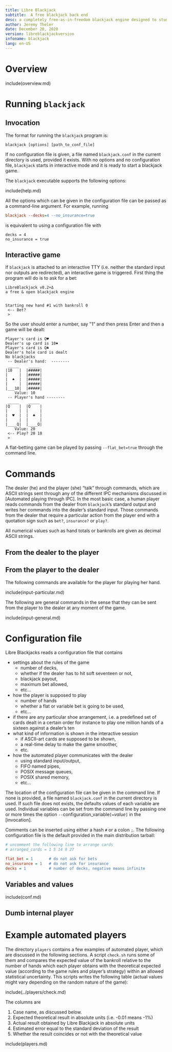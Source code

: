 ```yaml
---
title: Libre Blackjack
subtitle:  A free blackjack back end
desc: a completely free-as-in-freedom blackjack engine designed to study and analyze the game statistics using different playing strategies ranging from simple card counting up to other complex algorithms based on artificial intelligence.
author: Jeremy Theler
date: December 20, 2020
version: libreblackjackversion
infoname: blackjack
lang: en-US
---
```


# Overview

include(overview.md)

# Running `blackjack`

## Invocation

The format for running the `blackjack` program is:

```
blackjack [options] [path_to_conf_file]
```

If no configuration file is given, a file named `blackjack.conf` in the current directory is used, provided it exists.
With no options and no configuration file, `blackjack` starts in interactive mode and it is ready to start a blackjack game.

The `blackjack` executable supports the following options:


include(help.md)

All the options which can be given in the configuration file can be passed as a command-line argument. For example, running

```ini
blackjack --decks=4 --no_insurance=true
```

is equivalent to using a configuration file with

```
decks = 4
no_insurance = true
```


## Interactive game

If `blackjack` is attached to an interactive TTY (i.e. neither the standard input nor outputs are redirected), an interactive game is triggered. First thing the program will do is to ask for a bet:

```
LibreBlackjack v0.2+Δ
a free & open blackjack engine


Starting new hand #1 with bankroll 0
 <-- Bet?
 > 
```

So the user should enter a number, say "1" and then press Enter and then a game will be dealt:

```
Player's card is Q♥
Dealer's up card is 10♠
Player's card is Q♣
Dealer's hole card is dealt
No blackjacks
 -- Dealer's hand:  --------
 _____    _____   
|10   |  |#####|  
|     |  |#####|  
|  ♠  |  |#####|  
|     |  |#####|  
|___10|  |#####|  
    Value: 10
 -- Player's hand --------
 _____    _____   
|Q    |  |Q    |  
|     |  |     |  
|  ♥  |  |  ♣  |  
|     |  |     |  
|____Q|  |____Q|  
    Value: 20
 <-- Play? 20 10
 > 
```

A flat-betting game can be played by passing `--flat_bet=true` through the command line.


# Commands

The dealer (he) and the player (she) “talk” through commands, which are ASCII strings sent through any of the different IPC mechanisms discussed in [Automated playing through IPC]. In the most basic case, a human player reads commands from the dealer from `blackjack`’s  standard output and writes her commands into the dealer’s standard input. Those commands from the dealer that require a particular action from the player end with a quotation sign such as `bet?`, `insurance?` or `play?`.

All numerical values such as hand totals or bankrolls are given as decimal ASCII strings.

## From the dealer to the player


## From the player to the dealer

The following commands are available for the player for playing her hand.

include(input-particular.md)


The following are general commands in the sense that they can be sent from the player to the dealer at any moment of the game.

include(input-general.md)





# Configuration file

Libre Blackjacks reads a configuration file that contains
 
 * settings about the rules of the game
    - number of decks,
    - whether if the dealer has to hit soft seventeen or not,
    - blackjack payout,
    - maximum bet allowed,
    - etc...
 * how the player is supposed to play
    - number of hands
    - whether a flat or variable bet is going to be used,
    - etc...
 * if there are any particular shoe arrangement, i.e. a predefined set of cards dealt in a certain order for instance to play one million hands of a sixteen against a dealer’s ten
 * what kind of information is shown in the interactive session
    - if ASCII-art cards are supposed to be shown,
    - a real-time delay to make the game smoother,
    - etc.
 * how the automated player communicates with the dealer
    - using standard input/output,
    - FIFO named pipes,
    - POSIX message queues,
    - POSIX shared memory,
    - etc...
 
The location of the configuration file can be given in the command line. If none is provided, a file named `blackjack.conf` in the current directory is used. If such file does not exists, the defaults values of each variable are used. Individual variables can be set from the command line by passing one or more times the option `--`configuration_variable`[=`*value*`]` in the [invocation].

Comments can be inserted using either a hash `#` or a colon `;`. The following configuration file is the default provided in the main distribution tarball:

```ini
# uncomment the following line to arrange cards
# arranged_cards = 1 5 14 9 27

flat_bet = 1       # do not ask for bets
no_insurance = 1   # do not ask for insurance
decks = 1          # number of decks, negative means infinite
```

## Variables and values

include(conf.md)




## Dumb internal player



# Example automated players

The directory `players` contains a few examples of automated player, which are discussed in the following sections. A script `check.sh` runs some of them and compares the expected value of the bankroll relative to the number of hands which each player obtains with the theoretical expected value (according to the game rules and player’s strategy) within an  allowed statistical uncertainty. This scripts writes the following table (actual values might vary depending on the random nature of the game):

include(../players/check.md)

The columns are

 1. Case name, as discussed below.
 2. Expected theoretical result in absolute units (i.e. -0.01 means -1%)
 3. Actual result obtained by Libre Blackjack in absolute units
 4. Estimated error equal to the standard deviation of the result
 5. Whether the result coincides or not with the theoretical value


include(players.md)



